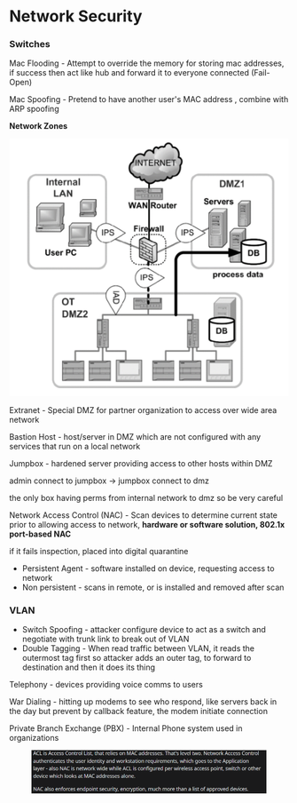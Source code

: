 # Network Security

### Switches

Mac Flooding - Attempt to override the memory for storing mac addresses, if success then act like hub and forward it to everyone connected (Fail-Open)

Mac Spoofing - Pretend to have another user's MAC address , combine with ARP spoofing

**Network Zones**

![](<../../.gitbook/assets/image (27).png>)

Extranet - Special DMZ for partner organization to access over wide area network

Bastion Host - host/server in DMZ which are not configured with any services that run on a local network

Jumpbox - hardened server providing access to other hosts within DMZ

admin connect to jumpbox -> jumpbox connect to dmz

the only box having perms from internal network to dmz so be very careful

Network Access Control (NAC) - Scan devices to determine current state prior to allowing access to network, **hardware or software solution, 802.1x port-based NAC**

if it fails inspection, placed into digital quarantine

* Persistent Agent - software installed on device, requesting access to network
* Non persistent - scans in remote, or is installed and removed after scan

### VLAN

* Switch Spoofing - attacker configure device to act as a switch and negotiate with trunk link to break out of VLAN
* Double Tagging - When read traffic between VLAN, it reads the outermost tag first so attacker adds an outer tag, to forward to destination and then it does its thing

Telephony - devices providing voice comms to users

War Dialing - hitting up modems to see who respond, like servers back in the day but prevent by callback feature, the modem initiate connection&#x20;

Private Branch Exchange (PBX) - Internal Phone system used in organizations

<figure><img src="../../.gitbook/assets/image (49).png" alt=""><figcaption></figcaption></figure>

